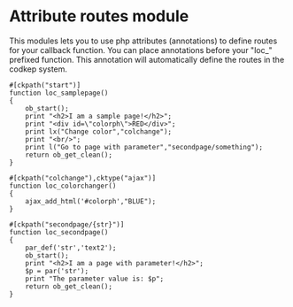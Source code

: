 # Attribute routes module

This modules lets you to use php attributes (annotations) to define routes for your callback function.
You can place annotations before your "loc_" prefixed function.
This annotation will automatically define the routes in the codkep system.

	#[ckpath("start")]
	function loc_samplepage()
	{
	    ob_start();
	    print "<h2>I am a sample page!</h2>";
	    print "<div id=\"colorph\">RED</div>";
	    print lx("Change color","colchange");
	    print "<br/>";
	    print l("Go to page with parameter","secondpage/something");
	    return ob_get_clean();
	}
	
	#[ckpath("colchange"),cktype("ajax")]
	function loc_colorchanger()
	{
	    ajax_add_html('#colorph',"BLUE");
	}
	
	#[ckpath("secondpage/{str}")]
	function loc_secondpage()
	{
	    par_def('str','text2');
	    ob_start();
	    print "<h2>I am a page with parameter!</h2>";
	    $p = par('str');
	    print "The parameter value is: $p";
	    return ob_get_clean();
	}





